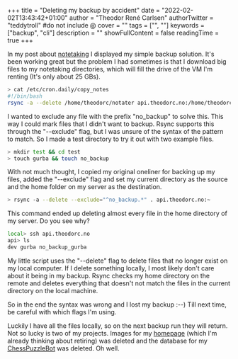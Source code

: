 +++
title = "Deleting my backup by accident"
date = "2022-02-02T13:43:42+01:00"
author = "Theodor René Carlsen"
authorTwitter = "teddytroll" #do not include @
cover = ""
tags = ["", ""]
keywords = ["backup", "cli"]
description = ""
showFullContent = false
readingTime = true
+++

In my post about [notetaking]("https://blog.theodorc.no/posts/notetaking/) I
displayed my simple backup solution. It's been working great but the problem I
had sometimes is that I download big files to my notetaking directories, which
will fill the drive of the VM I'm renting (It's only about 25 GBs). 

```bash
> cat /etc/cron.daily/copy_notes
#!/bin/bash
rsync -a --delete /home/theodorc/notater api.theodorc.no:/home/theodorc/notater
```

I wanted to exclude any file with the prefix "no_backup" to solve this. This way
I could mark files that I didn't want to backup. Rsync supports this through the
"--exclude" flag, but I was unsure of the syntax of the pattern to match. So I
made a test directory to try it out with two example files.


```bash
> mkdir test && cd test
> touch gurba && touch no_backup
```
With not much thought, I copied my original oneliner for backing up my files,
added the "--exclude" flag and set my current directory as the source and the home
folder on my server as the destination.

```bash
> rsync -a --delete --exclude="^no_backup.*" . api.theodorc.no:~
```

This command ended up deleting almost every file in the home directory of my
server. Do you see why?

```bash
local> ssh api.theodorc.no
api> ls
dev gurba no_backup_gurba
```

My little script uses the "--delete" flag to delete files that no longer exist on
my local computer. If I delete something locally, I most likely don't care about
it being in my backup. Rsync checks my home directory on the remote and deletes
everything that doesn't not match the files in the current directory on the
local machine.

So in the end the syntax was wrong and I lost my backup :--) Till next time,
be careful with which flags I'm using.

Luckily I have all the files locally, so on the next backup run they will
return. Not so lucky is two of my projects. Images for my [homepage]("https://theodorc.no")
(which I'm already thinking about retiring) was deleted and the database for my
[ChessPuzzleBot]("https://twitter.com/ChessDaily") was deleted. Oh well.



